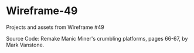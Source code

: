 # Wireframe-49
Projects and assets from Wireframe #49

Source Code: Remake Manic Miner's crumbling platforms, pages 66-67, by Mark Vanstone.


